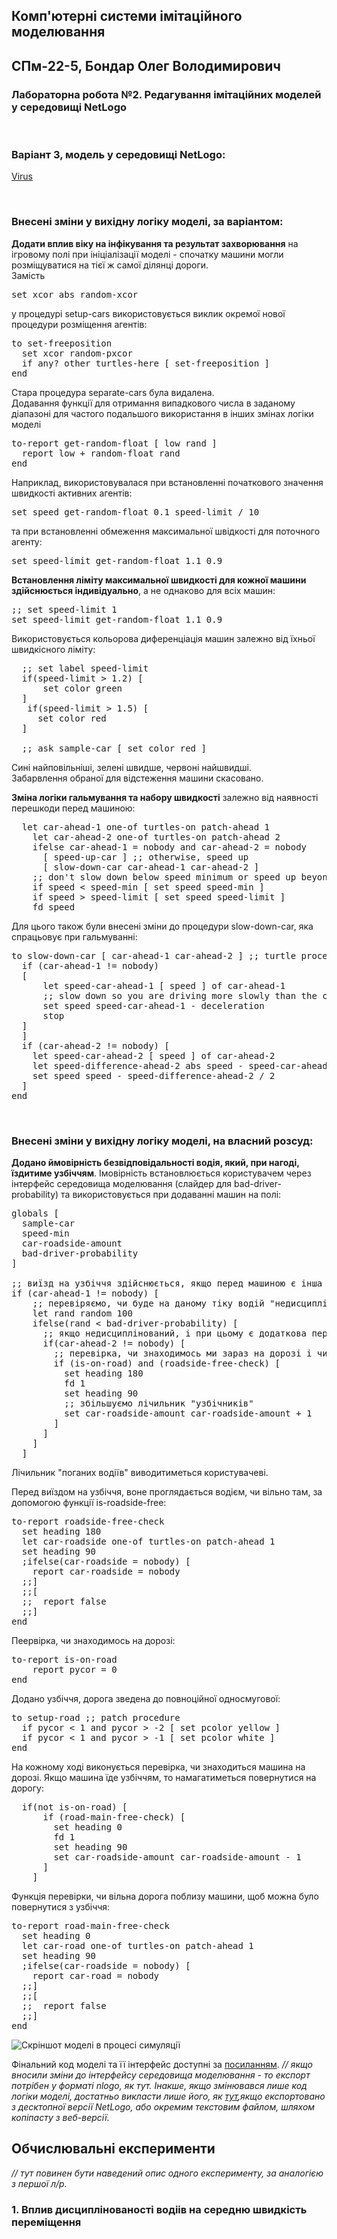 ## Комп'ютерні системи імітаційного моделювання
## СПм-22-5, **Бондар Олег Володимирович**
### Лабораторна робота №**2**. Редагування імітаційних моделей у середовищі NetLogo

<br>

### Варіант 3, модель у середовищі NetLogo:
[Virus](https://www.netlogoweb.org/launch#https://www.netlogoweb.org/assets/modelslib/Sample%20Models/Biology/Virus.nlogo)

<br>

### Внесені зміни у вихідну логіку моделі, за варіантом:

**Додати вплив віку на інфікування та результат захворювання** на ігровому полі при ініціалізації моделі - спочатку машини могли розміщуватися на тієї ж самої ділянці дороги.  
Замість
<pre>
set xcor abs random-xcor
</pre>
у процедурі setup-cars використовується виклик окремої нової процедури розміщення агентів:
<pre>
to set-freeposition
  set xcor random-pxcor
  if any? other turtles-here [ set-freeposition ]
end
</pre>
Стара процедура separate-cars була видалена.  
Додавання функції для отримання випадкового числа в заданому діапазоні для частого подальшого використання в інших змінах логіки моделі
<pre>
to-report get-random-float [ low rand ] 
  report low + random-float rand
end
</pre>
Наприклад, використовувалася при встановленні початкового значення швидкості активних агентів:
<pre>
set speed get-random-float 0.1 speed-limit / 10
</pre>
та при встановленні обмеження максимальної швідкості для поточного агенту:
<pre>
set speed-limit get-random-float 1.1 0.9
</pre>

**Встановлення ліміту максимальної швидкості для кожної машини здійснюється індивідуально**, а не однаково для всіх машин:
<pre>
;; set speed-limit 1
set speed-limit get-random-float 1.1 0.9
</pre>
Використовується кольорова диференціація машин залежно від їхньої швидкісного ліміту:
<pre>
  ;; set label speed-limit
  if(speed-limit > 1.2) [
      set color green
  ]
   if(speed-limit > 1.5) [
     set color red
  ]

  ;; ask sample-car [ set color red ]
</pre>
Сині найповільніші, зелені швидше, червоні найшвидші.  
Забарвлення обраної для відстеження машини скасовано.

**Зміна логіки гальмування та набору швидкості** залежно від наявності перешкоди перед машиною:
<pre>
  let car-ahead-1 one-of turtles-on patch-ahead 1
    let car-ahead-2 one-of turtles-on patch-ahead 2
    ifelse car-ahead-1 = nobody and car-ahead-2 = nobody
      [ speed-up-car ] ;; otherwise, speed up
      [ slow-down-car car-ahead-1 car-ahead-2 ]
    ;; don't slow down below speed minimum or speed up beyond speed limit
    if speed < speed-min [ set speed speed-min ]
    if speed > speed-limit [ set speed speed-limit ]
    fd speed
</pre>
Для цього також були внесені зміни до процедури slow-down-car, яка спрацьовує при гальмуванні:
<pre>
to slow-down-car [ car-ahead-1 car-ahead-2 ] ;; turtle procedure
  if (car-ahead-1 != nobody) 
  [
      let speed-car-ahead-1 [ speed ] of car-ahead-1
      ;; slow down so you are driving more slowly than the car ahead of you
      set speed speed-car-ahead-1 - deceleration
      stop
  ]
  ]  
  if (car-ahead-2 != nobody) [
    let speed-car-ahead-2 [ speed ] of car-ahead-2
    let speed-difference-ahead-2 abs speed - speed-car-ahead-2
    set speed speed - speed-difference-ahead-2 / 2
  ]
end
</pre>

<br>

### Внесені зміни у вихідну логіку моделі, на власний розсуд:

**Додано ймовірність безвідповідальності водія, який, при нагоді, їздитиме узбіччям**.
Імовірність встановлюється користувачем через інтерфейс середовища моделювання (слайдер для bad-driver-probability) та використовується при додаванні машин на полі:
<pre>
globals [
  sample-car
  speed-min
  car-roadside-amount
  bad-driver-probability
]

;; виїзд на узбіччя здійснюється, якщо перед машиною є інша машина і ще одна, водій "поганий", знаходиться на дорозі (бо з узбіччя з'їжджати далі нікуди)
if (car-ahead-1 != nobody) [
    ;; перевіряємо, чи буде на даному тіку водій "недисциплінованим"
    let rand random 100
    ifelse(rand < bad-driver-probability) [
      ;; якщо недисциплінований, і при цьому є додаткова перешкода перед машинойї перед нами, то переміщуємось на узбіччя
      if(car-ahead-2 != nobody) [
        ;; перевірка, чи знаходимось ми зараз на дорозі і чи вільне узбіччя
        if (is-on-road) and (roadside-free-check) [
          set heading 180
          fd 1
          set heading 90
          ;; збільшуємо лічильник "узбічників"
          set car-roadside-amount car-roadside-amount + 1
        ]
      ]
    ]
  ]
</pre>
Лічильник "поганих водіїв" виводитиметься користувачеві.

Перед виїздом на узбіччя, воне проглядається водієм, чи вільно там, за допомогою функції is-roadside-free:
<pre>
to-report roadside-free-check
  set heading 180
  let car-roadside one-of turtles-on patch-ahead 1
  set heading 90
  ;ifelse(car-roadside = nobody) [
    report car-roadside = nobody
  ;;]
  ;;[
  ;;  report false
  ;;]
end
</pre>

Пеервірка, чи знаходимось на дорозі:
<pre>
to-report is-on-road
    report pycor = 0
end
</pre>

Додано узбіччя, дорога зведена до повноційної односмугової:
<pre>
to setup-road ;; patch procedure
  if pycor < 1 and pycor > -2 [ set pcolor yellow ]
  if pycor < 1 and pycor > -1 [ set pcolor white ]
end
</pre>

На кожному ході виконується перевірка, чи знаходиться машина на дорозі. Якщо машина їде узбіччям, то намагатиметься повернутися на дорогу:
<pre>
  if(not is-on-road) [
      if (road-main-free-check) [
        set heading 0
        fd 1
        set heading 90
        set car-roadside-amount car-roadside-amount - 1
      ]
    ]
</pre>
Функція перевірки, чи вільна дорога поблизу машини, щоб можна було повернутися з узбіччя:
<pre>
to-report road-main-free-check
  set heading 0
  let car-road one-of turtles-on patch-ahead 1
  set heading 90
  ;ifelse(car-roadside = nobody) [
    report car-road = nobody
  ;;]
  ;;[
  ;;  report false
  ;;]
end
</pre>

![Скріншот моделі в процесі симуляції](example-model.png)

Фінальний код моделі та її інтерфейс доступні за [посиланням](example-model.nlogo). *// якщо вносили зміни до інтерфейсу середовища моделювання - то експорт потрібен у форматі nlogo, як тут. Інакше, якщо змінювався лише код логіки моделі, достатньо викласти лише його, як [тут](example-model-code.html),якщо експортовано з десктопної версії NetLogo, або окремим текстовим файлом, шляхом копіпасту з веб-версії*.
<br>

## Обчислювальні експерименти
*// тут повинен бути наведений опис одного експерименту, за аналогією з першої л/р.* 
### 1. Вплив дисциплінованості водіів на середню швидкість переміщення
